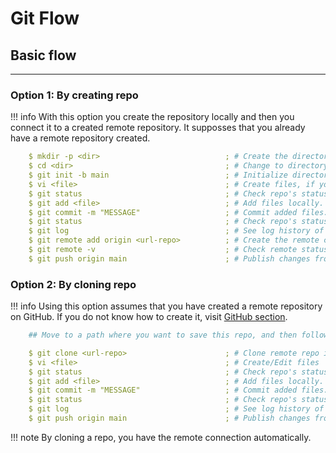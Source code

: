 # Git Flow 

## Basic flow
***

### Option 1: By creating repo
!!! info
    With this option you create the repository locally and then you connect it to a created remote repository. It supposses that you already have a remote repository created.

```yaml
    $ mkdir -p <dir>                            ; # Create the directory
    $ cd <dir>                                  ; # Change to directory
    $ git init -b main                          ; # Initialize directory by setting a main branch
    $ vi <file>                                 ; # Create files, if you do not have them. i.e: README.md file
    $ git status                                ; # Check repo's status. See repo changes
    $ git add <file>                            ; # Add files locally.
    $ git commit -m "MESSAGE"                   ; # Commit added files.
    $ git status                                ; # Check repo's status. See clean repo
    $ git log                                   ; # See log history of your commits
    $ git remote add origin <url-repo>          ; # Create the remote connection between local and remote
    $ git remote -v                             ; # Check remote status
    $ git push origin main                      ; # Publish changes from local to remote repo
```

### Option 2: By cloning repo

!!! info
    Using this option assumes that you have created a remote repository on GitHub. If you do not know how to create it, visit <a href="../github"  target="_blank" rel="noopener">GitHub section</a>.

```yaml
    ## Move to a path where you want to save this repo, and then follow:

    $ git clone <url-repo>                      ; # Clone remote repo in your local path
    $ vi <file>                                 ; # Create/Edit files
    $ git status                                ; # Check repo's status. See repo changes
    $ git add <file>                            ; # Add files locally.
    $ git commit -m "MESSAGE"                   ; # Commit added files.
    $ git status                                ; # Check repo's status. See clean repo
    $ git log                                   ; # See log history of your commits
    $ git push origin main                      ; # Publish changes from local changes to remote repo
```

!!! note
    By cloning a repo, you have the remote connection automatically.